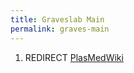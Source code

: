 ```yaml
---
title: Graveslab Main
permalink: graves-main
---
```


1.  REDIRECT [PlasMedWiki](/PlasMedWiki "wikilink")
